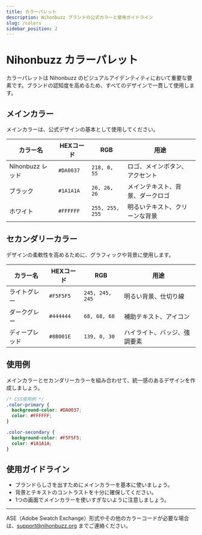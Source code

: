 ```yaml
---
title: カラーパレット
description: Nihonbuzz ブランドの公式カラーと使用ガイドライン
slug: /colors
sidebar_position: 2
---
```


# Nihonbuzz カラーパレット

カラーパレットは Nihonbuzz のビジュアルアイデンティティにおいて重要な要素です。ブランドの認知度を高めるため、すべてのデザインで一貫して使用します。

## メインカラー

メインカラーは、公式デザインの基本として使用してください。

| カラー名        | HEXコード  | RGB             | 用途                                 |
|-----------------|-----------|-----------------|--------------------------------------|
| Nihonbuzz レッド| `#DA0037`| `218, 0, 55`    | ロゴ、メインボタン、アクセント      |
| ブラック        | `#1A1A1A`| `26, 26, 26`    | メインテキスト、背景、ダークロゴ     |
| ホワイト        | `#FFFFFF`| `255, 255, 255` | 明るいテキスト、クリーンな背景       |

## セカンダリーカラー

デザインの柔軟性を高めるために、グラフィックや背景に使用します。

| カラー名       | HEXコード  | RGB             | 用途                                 |
|----------------|-----------|-----------------|--------------------------------------|
| ライトグレー   | `#F5F5F5`| `245, 245, 245` | 明るい背景、仕切り線                |
| ダークグレー   | `#444444`| `68, 68, 68`    | 補助テキスト、アイコン              |
| ディープレッド | `#8B001E`| `139, 0, 30`    | ハイライト、バッジ、強調要素        |

## 使用例

メインカラーとセカンダリーカラーを組み合わせて、統一感のあるデザインを作成しましょう。

```css
/* CSS使用例 */
.color-primary {
  background-color: #DA0037;
  color: #FFFFFF;
}

.color-secondary {
  background-color: #F5F5F5;
  color: #1A1A1A;
}
```

## 使用ガイドライン

- ブランドらしさを出すためにメインカラーを基本に使いましょう。
- 背景とテキストのコントラストを十分に確保してください。
- 1つの画面でメインカラーを使いすぎないように注意しましょう。

---

ASE（Adobe Swatch Exchange）形式やその他のカラーコードが必要な場合は、support@nihonbuzz.org までご連絡ください。